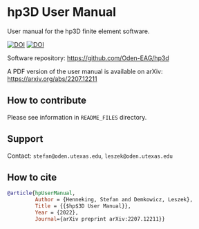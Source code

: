 # hp3D User Manual
User manual for the hp3D finite element software.

[![DOI](https://joss.theoj.org/papers/10.21105/joss.05946/status.svg)](https://doi.org/10.21105/joss.05946)
[![DOI](https://zenodo.org/badge/DOI/10.5281/zenodo.10763374.svg)](https://doi.org/10.5281/zenodo.10763374)

Software repository: https://github.com/Oden-EAG/hp3d

A PDF version of the user manual is available on arXiv: https://arxiv.org/abs/2207.12211

## How to contribute
Please see information in `README_FILES` directory.

## Support
Contact: ``stefan@oden.utexas.edu``, ``leszek@oden.utexas.edu``

## How to cite

```bibtex
@article{hpUserManual,
         Author = {Henneking, Stefan and Demkowicz, Leszek},
         Title = {{$hp$3D User Manual}},
         Year = {2022},
         Journal={arXiv preprint arXiv:2207.12211}}
```
